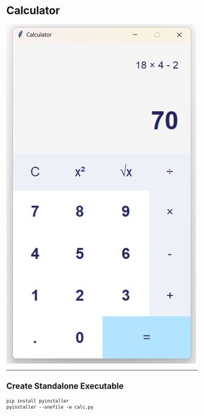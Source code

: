 # Calculator

![Calculator App](GUI_Calculator.png)

---

## Create Standalone Executable

```shell
pip install pyinstaller
pyinstaller --onefile -w calc.py
```
